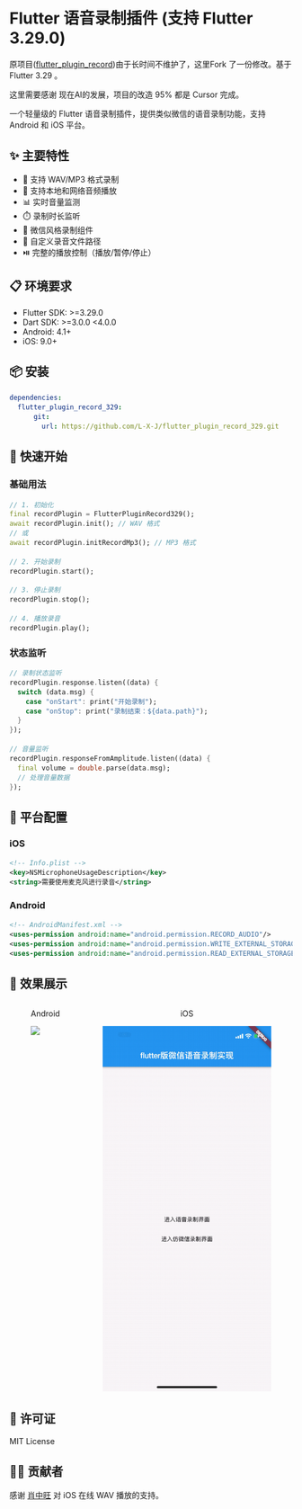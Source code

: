 # Flutter 语音录制插件 (支持 Flutter 3.29.0)

原项目([flutter_plugin_record](https://github.com/yxwandroid/flutter_plugin_record))由于长时间不维护了，这里Fork 了一份修改。基于 Flutter 3.29 。 

这里需要感谢 现在AI的发展，项目的改造 95% 都是 Cursor 完成。

一个轻量级的 Flutter 语音录制插件，提供类似微信的语音录制功能，支持 Android 和 iOS 平台。

## ✨ 主要特性

- 🎤 支持 WAV/MP3 格式录制
- 🎵 支持本地和网络音频播放
- 📊 实时音量监测
- ⏱️ 录制时长监听
- 🎯 微信风格录制组件
- 📁 自定义录音文件路径
- ⏯️ 完整的播放控制（播放/暂停/停止）

## 📋 环境要求

- Flutter SDK: >=3.29.0
- Dart SDK: >=3.0.0 <4.0.0
- Android: 4.1+
- iOS: 9.0+

## 📦 安装

```yaml
dependencies:
  flutter_plugin_record_329: 
      git:
        url: https://github.com/L-X-J/flutter_plugin_record_329.git
```

## 🚀 快速开始

### 基础用法

```dart
// 1. 初始化
final recordPlugin = FlutterPluginRecord329();
await recordPlugin.init(); // WAV 格式
// 或
await recordPlugin.initRecordMp3(); // MP3 格式

// 2. 开始录制
recordPlugin.start();

// 3. 停止录制
recordPlugin.stop();

// 4. 播放录音
recordPlugin.play();
```

### 状态监听

```dart
// 录制状态监听
recordPlugin.response.listen((data) {
  switch (data.msg) {
    case "onStart": print("开始录制");
    case "onStop": print("录制结束：${data.path}");
  }
});

// 音量监听
recordPlugin.responseFromAmplitude.listen((data) {
  final volume = double.parse(data.msg);
  // 处理音量数据
});
```

## 📱 平台配置

### iOS
```xml
<!-- Info.plist -->
<key>NSMicrophoneUsageDescription</key>
<string>需要使用麦克风进行录音</string>
```

### Android
```xml
<!-- AndroidManifest.xml -->
<uses-permission android:name="android.permission.RECORD_AUDIO"/>
<uses-permission android:name="android.permission.WRITE_EXTERNAL_STORAGE"/>
<uses-permission android:name="android.permission.READ_EXTERNAL_STORAGE"/>
```

## 📸 效果展示

<div style="display: flex; justify-content: space-around;">
  <div>
    <p align="center">Android</p>
    <img src="README_images/video2gif_20191118_101627.gif" width="300"/>
  </div>
  <div>
    <p align="center">iOS</p>
    <img src="README_images/ios.gif" width="300"/>
  </div>
</div>

## 📄 许可证
MIT License

## 👨‍💻 贡献者

感谢 [肖中旺](https://github.com/xzw421771880) 对 iOS 在线 WAV 播放的支持。

